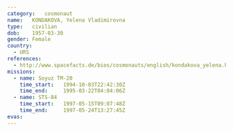 ```yaml
---
category:	cosmonaut
name:	KONDAKOVA, Yelena Vladimirovna 
type:	civilian
dob:	1957-03-30
gender:	Female
country:
  - URS
references:
  - http://www.spacefacts.de/bios/cosmonauts/english/kondakova_yelena.htm
missions:
  - name: Soyuz TM-20
    time_start:   1994-10-03T22:42:30Z
    time_end:     1995-03-22T04:04:06Z
  - name: STS-84
    time_start:   1997-05-15T09:07:48Z
    time_end:     1997-05-24T13:27:45Z
evas:
---
```

